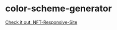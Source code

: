 # color-scheme-generator

<a href="https://aashishweb.github.io/color-scheme-generator/">Check it out: NFT-Responsive-Site</a>

